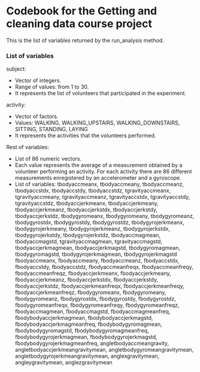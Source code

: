 Codebook for the Getting and cleaning data course project
===================

This is the list of variables returned by the run_analysis method.

### List of variables

subject:

* Vector of integers.
* Range of values: from 1 to 30.
* It represents the list of volunteers that participated in the experiment. 

activity: 

* Vector of factors.
* Values: WALKING, WALKING_UPSTAIRS, WALKING_DOWNSTAIRS, SITTING, STANDING, LAYING
* It represents the activities that the volunteers performed.

Rest of variables:

* List of 86 numeric vectors.
* Each value represents the average of a measurement obtained by a volunteer performing an activity. For each activity there are 86 different measurements enregistered by an accelerometer and a gyroscope.
* List of variables: tbodyaccmeanx, tbodyaccmeany, tbodyaccmeanz, tbodyaccstdx, tbodyaccstdy, tbodyaccstdz, tgravityaccmeanx, tgravityaccmeany, tgravityaccmeanz, tgravityaccstdx, tgravityaccstdy, tgravityaccstdz, tbodyaccjerkmeanx, tbodyaccjerkmeany, tbodyaccjerkmeanz, tbodyaccjerkstdx, tbodyaccjerkstdy, tbodyaccjerkstdz, tbodygyromeanx, tbodygyromeany, tbodygyromeanz, tbodygyrostdx, tbodygyrostdy, tbodygyrostdz, tbodygyrojerkmeanx, tbodygyrojerkmeany, tbodygyrojerkmeanz, tbodygyrojerkstdx, tbodygyrojerkstdy, tbodygyrojerkstdz, tbodyaccmagmean, tbodyaccmagstd, tgravityaccmagmean, tgravityaccmagstd, tbodyaccjerkmagmean, tbodyaccjerkmagstd, tbodygyromagmean, tbodygyromagstd, tbodygyrojerkmagmean, tbodygyrojerkmagstd
fbodyaccmeanx, fbodyaccmeany, fbodyaccmeanz, fbodyaccstdx, fbodyaccstdy, fbodyaccstdz, fbodyaccmeanfreqx, fbodyaccmeanfreqy, fbodyaccmeanfreqz, fbodyaccjerkmeanx, fbodyaccjerkmeany, fbodyaccjerkmeanz, fbodyaccjerkstdx, fbodyaccjerkstdy, fbodyaccjerkstdz, fbodyaccjerkmeanfreqx, fbodyaccjerkmeanfreqy, fbodyaccjerkmeanfreqz, fbodygyromeanx, fbodygyromeany, fbodygyromeanz, fbodygyrostdx, fbodygyrostdy, fbodygyrostdz, fbodygyromeanfreqx, fbodygyromeanfreqy, fbodygyromeanfreqz, fbodyaccmagmean, fbodyaccmagstd, fbodyaccmagmeanfreq, fbodybodyaccjerkmagmean, fbodybodyaccjerkmagstd, fbodybodyaccjerkmagmeanfreq, fbodybodygyromagmean, fbodybodygyromagstd, fbodybodygyromagmeanfreq, fbodybodygyrojerkmagmean, fbodybodygyrojerkmagstd, fbodybodygyrojerkmagmeanfreq, angletbodyaccmeangravity, angletbodyaccjerkmeangravitymean, angletbodygyromeangravitymean, angletbodygyrojerkmeangravitymean, anglexgravitymean, angleygravitymean, anglezgravitymean
